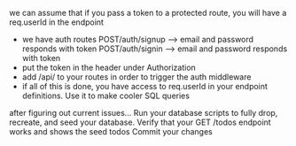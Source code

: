 we can assume that if you pass a token to a protected route, 
you will have a req.userId in the endpoint

- we have auth routes 
    POST/auth/signup --> email and password
        responds with token
    POST/auth/signin --> email and password
        responds with token
- put the token in the header under Authorization
- add /api/ to your routes in order to trigger the auth middleware
- if all of this is done, you have access to req.userId in your endpoint definitions. Use it to make cooler SQL queries

after figuring out current issues...
Run your database scripts to fully drop, recreate, and seed your database.
Verify that your GET /todos endpoint works and shows the seed todos
Commit your changes
